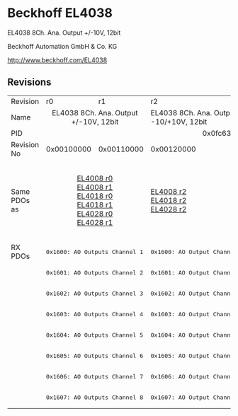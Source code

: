 # Beckhoff EL4038

EL4038 8Ch. Ana. Output +/-10V, 12bit

Beckhoff Automation GmbH & Co. KG

http://www.beckhoff.com/EL4038

## Revisions
<table>
<tr >
<td>Revision</td>
<td>r0</td>
<td>r1</td>
<td>r2</td>
<td>r3</td>
<td>r4</td>
<td>r5</td>
</tr>
<tr >
<td>Name</td>
<td colspan=2 align="center">EL4038 8Ch. Ana. Output +/-10V, 12bit</td>
<td>EL4038 8Ch. Ana. Output -10/+10V, 12bit</td>
<td colspan=3 align="center">EL4038 8Ch. Ana. Output +/-10V, 12bit</td>
</tr>
<tr >
<td>PID</td>
<td colspan=6 align="center">0x0fc63052</td>
</tr>
<tr >
<td>Revision No</td>
<td>0x00100000</td>
<td>0x00110000</td>
<td>0x00120000</td>
<td>0x00130000</td>
<td>0x00140000</td>
<td>0x00150000</td>
</tr>
<tr >
<td>Same PDOs as</td>
<td colspan=2 align="center"><a href="EL4008">EL4008 r0</a><br/><a href="EL4008">EL4008 r1</a><br/><a href="EL4018">EL4018 r0</a><br/><a href="EL4018">EL4018 r1</a><br/><a href="EL4028">EL4028 r0</a><br/><a href="EL4028">EL4028 r1</a></td>
<td><a href="EL4008">EL4008 r2</a><br/><a href="EL4018">EL4018 r2</a><br/><a href="EL4028">EL4028 r2</a></td>
<td colspan=2 align="center"><a href="EJ4008">EJ4008 r4</a><br/><a href="EJ4018">EJ4018 r0</a><br/><a href="EL4008">EL4008 r3</a><br/><a href="EL4008">EL4008 r4</a><br/><a href="EL4018">EL4018 r3</a><br/><a href="EL4018">EL4018 r4</a><br/><a href="EL4028">EL4028 r3</a><br/><a href="EL4028">EL4028 r4</a><br/><a href="EL4028">EL4028 r5</a></td>
<td><a href="EL4008">EL4008 r5</a><br/><a href="EL4018">EL4018 r5</a><br/><a href="EL4028">EL4028 r6</a></td>
</tr>
<tr class="rxpdo pdosection">
<td rowspan=8 valign=top>RX PDOs</td>
<td colspan=2 align="left"><pre>0x1600: AO Outputs Channel 1</pre></td>
<td><pre>0x1600: AO Output Channel 1</pre></td>
<td colspan=3 align="left"><pre>0x1600: AO Outputs Channel 1</pre></td>
<td></td>
</tr>
<tr class="rxpdo pdosection">
<td colspan=2 align="left"><pre>0x1601: AO Outputs Channel 2</pre></td>
<td><pre>0x1601: AO Output Channel 2</pre></td>
<td colspan=3 align="left"><pre>0x1601: AO Outputs Channel 2</pre></td>
</tr>
<tr class="rxpdo pdosection">
<td colspan=2 align="left"><pre>0x1602: AO Outputs Channel 3</pre></td>
<td><pre>0x1602: AO Output Channel 3</pre></td>
<td colspan=3 align="left"><pre>0x1602: AO Outputs Channel 3</pre></td>
</tr>
<tr class="rxpdo pdosection">
<td colspan=2 align="left"><pre>0x1603: AO Outputs Channel 4</pre></td>
<td><pre>0x1603: AO Output Channel 4</pre></td>
<td colspan=3 align="left"><pre>0x1603: AO Outputs Channel 4</pre></td>
</tr>
<tr class="rxpdo pdosection">
<td colspan=2 align="left"><pre>0x1604: AO Outputs Channel 5</pre></td>
<td><pre>0x1604: AO Output Channel 5</pre></td>
<td colspan=3 align="left"><pre>0x1604: AO Outputs Channel 5</pre></td>
</tr>
<tr class="rxpdo pdosection">
<td colspan=2 align="left"><pre>0x1605: AO Outputs Channel 6</pre></td>
<td><pre>0x1605: AO Output Channel 6</pre></td>
<td colspan=3 align="left"><pre>0x1605: AO Outputs Channel 6</pre></td>
</tr>
<tr class="rxpdo pdosection">
<td colspan=2 align="left"><pre>0x1606: AO Outputs Channel 7</pre></td>
<td><pre>0x1606: AO Output Channel 7</pre></td>
<td colspan=3 align="left"><pre>0x1606: AO Outputs Channel 7</pre></td>
</tr>
<tr class="rxpdo pdosection">
<td colspan=2 align="left"><pre>0x1607: AO Outputs Channel 8</pre></td>
<td><pre>0x1607: AO Output Channel 8</pre></td>
<td colspan=3 align="left"><pre>0x1607: AO Outputs Channel 8</pre></td>
</tr>
</table>
